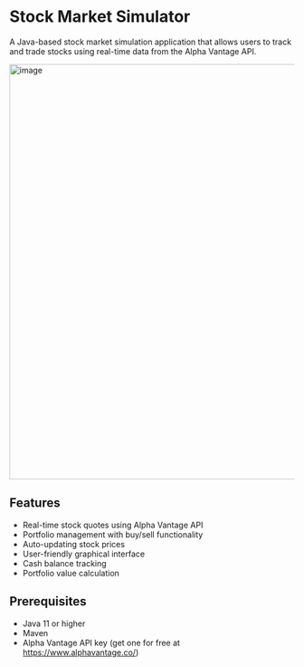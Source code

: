 # Stock Market Simulator

A Java-based stock market simulation application that allows users to track and trade stocks using real-time data from the Alpha Vantage API.

<img width="733" alt="image" src="https://github.com/user-attachments/assets/8137e458-aa57-4171-8382-556fac939774" />

## Features

- Real-time stock quotes using Alpha Vantage API
- Portfolio management with buy/sell functionality
- Auto-updating stock prices
- User-friendly graphical interface
- Cash balance tracking
- Portfolio value calculation

## Prerequisites

- Java 11 or higher
- Maven
- Alpha Vantage API key (get one for free at https://www.alphavantage.co/)


